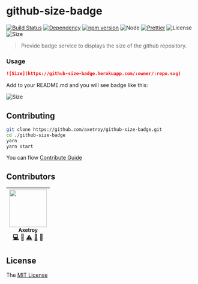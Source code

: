 # github-size-badge

[![Build Status](https://travis-ci.org/axetroy/github-size-badge.svg?branch=master)](https://travis-ci.org/axetroy/github-size-badge)
[![Dependency](https://david-dm.org/axetroy/github-size-badge.svg)](https://david-dm.org/axetroy/github-size-badge)
[![npm version](https://badge.fury.io/js/github-size-badge.svg)](https://badge.fury.io/js/github-size-badge)
![Node](https://img.shields.io/badge/node-%3E=6.0-blue.svg?style=flat-square)
[![Prettier](https://img.shields.io/badge/Code%20Style-Prettier-green.svg)](https://github.com/prettier/prettier)
![License](https://img.shields.io/badge/license-MIT-green.svg)
![Size](https://github-size-badge.herokuapp.com/axetroy/github-size-badge.svg)

> Provide badge service to displays the size of the github repository.

### Usage

```markdown
![Size](https://github-size-badge.herokuapp.com/:owner/:repo.svg)
```

Add to your README.md and you will see badge like this: 

![Size](https://github-size-badge.herokuapp.com/axetroy/github-size-badge.svg)

## Contributing

```bash
git clone https://github.com/axetroy/github-size-badge.git
cd ./github-size-badge
yarn
yarn start
```

You can flow [Contribute Guide](https://github.com/axetroy/github-size-badge/blob/master/contributing.md)

## Contributors

<!-- ALL-CONTRIBUTORS-LIST:START - Do not remove or modify this section -->
| [<img src="https://avatars1.githubusercontent.com/u/9758711?v=3" width="100px;"/><br /><sub>Axetroy</sub>](http://axetroy.github.io)<br />[💻](https://github.com/gpmer/gpm.js/commits?author=axetroy) 🔌 [⚠️](https://github.com/gpmer/gpm.js/commits?author=axetroy) [🐛](https://github.com/gpmer/gpm.js/issues?q=author%3Aaxetroy) 🎨 |
| :---: |
<!-- ALL-CONTRIBUTORS-LIST:END -->

## License

The [MIT License](https://github.com/axetroy/github-size-badge/blob/master/LICENSE)
